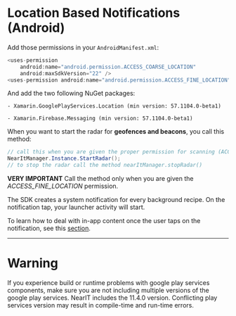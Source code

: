 # Location Based Notifications (Android)

Add those permissions in your `AndroidManifest.xml`:
```csharp
<uses-permission
	android:name="android.permission.ACCESS_COARSE_LOCATION"
	android:maxSdkVersion="22" />
<uses-permission android:name="android.permission.ACCESS_FINE_LOCATION" />
```
And add the two following NuGet packages:
```
- Xamarin.GooglePlayServices.Location (min version: 57.1104.0-beta1)

- Xamarin.Firebase.Messaging (min version: 57.1104.0-beta1)
```
When you want to start the radar for **geofences and beacons**, you call this method:

```csharp
// call this when you are given the proper permission for scanning (ACCESS_FINE_LOCATION)
NearItManager.Instance.StartRadar();
// to stop the radar call the method nearItManager.stopRadar()
```

**VERY IMPORTANT** Call the method only when you are given the *ACCESS_FINE_LOCATION* permission.


The SDK creates a system notification for every background recipe. On the notification tap, your launcher activity will start.

To learn how to deal with in-app content once the user taps on the notification, see this [section](in-app-content.md).


___
# Warning 
If you experience build or runtime problems with google play services components, make sure you are not including multiple versions of the google play services.
NearIT includes the 11.4.0 version.
Conflicting play services version may result in compile-time and run-time errors.
